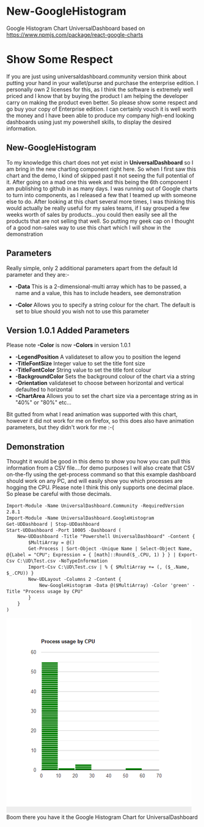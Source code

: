 # New-GoogleHistogram
Google Histogram Chart UniversalDashboard based on https://www.npmjs.com/package/react-google-charts

# Show Some Respect
If you are just using universaldashboard.community version think about putting your hand in your wallet/purse and purchase
the enterprise edition. I personally own 2 licenses for this, as I think the software is extremely well priced and I know that
by buying the product I am helping the developer carry on making the product even better. So please show some respect and go buy
your copy of Enterprise edition. I can certainly vouch it is well worth the money and I have been able to produce my company
high-end looking dashboards using just my powershell skills, to display the desired information.

## New-GoogleHistogram
To my knowledge this chart does not yet exist in **UniversalDashboard** so I am bring in the new charting component right here.
So when I first saw this chart and the demo, I kind of skipped past it not seeing the full potential of it.  After going on a 
mad one this week and this being the 6th component I am publishing to github in as many days. I was running out of Google charts
to turn into components, as I released a few that I teamed up with someone else to do.
 After looking at this chart several more times, I was thinking this would actually be really useful for my sales teams, if I say
grouped a few weeks worth of sales by products...you could then easily see all the products that are not selling that well. So
putting my geek cap on I thought of a good non-sales way to use this chart which I will show in the demonstration
 
## Parameters
Really simple, only 2 additional parameters apart from the default Id  parameter and they are:-

* **-Data** 
This is a 2-dimensional-multi array which has to be passed, a name and a value, this has to include headers, see demonstration

* **-Color**
Allows you to specify a string colour for the chart. The default is set to blue should you wish not to use this parameter

## Version 1.0.1 Added Parameters
Please note **-Color** is now **-Colors** in version 1.0.1
* **-LegendPosition** A validateset to allow you to position the legend
* **-TitleFontSize** Integer value to set the title font size
* **-TitleFontColor** String value to set the title font colour
* **-BackgroundColor** Sets the background colour of the chart via a string
* **-Orientation** validateset to choose between horizontal and vertical defaulted to horizontal
* **-ChartArea** Allows you to set the chart size via a percentage string as in "40%" or "80%" etc...

Bit gutted from what I read animation was supported with this chart, however it did not work for me on firefox, so this does 
also have animation parameters, but they didn't work for me :-(

## Demonstration

Thought it would be good in this demo to show you how you can pull this information from a CSV file....for demo purposes I will
also create that CSV on-the-fly using the get-process command so that this example dashboard should work on any PC, and will
easily show you which processes are hogging the CPU.  Please note I think this only supports one decimal place. So please be 
careful with those decimals.

```
Import-Module -Name UniversalDashboard.Community -RequiredVersion 2.8.1
Import-Module -Name UniversalDashboard.GoogleHistogram
Get-UDDashboard | Stop-UDDashboard
Start-UDDashboard -Port 10005 -Dashboard (
    New-UDDashboard -Title "Powershell UniversalDashboard" -Content {
        $MultiArray = @()
        Get-Process | Sort-Object -Unique Name | Select-Object Name, @{Label = "CPU"; Expression = { [math]::Round($_.CPU, 1) } } | Export-Csv C:\UD\Test.csv -NoTypeInformation
        Import-Csv C:\UD\Test.csv | % { $MultiArray += (, ($_.Name, $_.CPU)) }
        New-UDLayout -Columns 2 -Content {
            New-GoogleHistogram -Data @($MultiArray) -Color 'green' -Title "Process usage by CPU"
        }
    }
)
```
![placeholder](https://raw.githubusercontent.com/psDevUK/New-GoogleHistogram/master/GoogleHistogram.gif
"Demonstration Chart")
  Boom there you have it the Google Histogram Chart for UniversalDashboard
